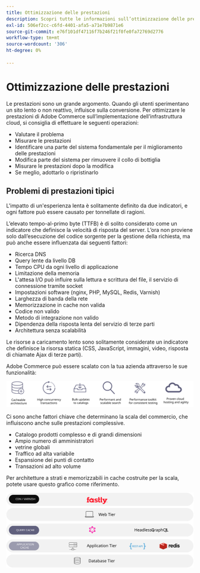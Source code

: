 ```yaml
---
title: Ottimizzazione delle prestazioni
description: Scopri tutte le informazioni sull’ottimizzazione delle prestazioni e i passaggi da intraprendere per rivedere le prestazioni dell’implementazione Adobe Commerce.
exl-id: 506ef2cc-c6fd-4401-afa5-a71e7b9871e6
source-git-commit: e76f101df47116f7b246f21f0fe0fa72769d2776
workflow-type: tm+mt
source-wordcount: '306'
ht-degree: 0%

---
```


# Ottimizzazione delle prestazioni

Le prestazioni sono un grande argomento. Quando gli utenti sperimentano un sito lento o non reattivo, influisce sulla conversione. Per ottimizzare le prestazioni di Adobe Commerce sull’implementazione dell’infrastruttura cloud, si consiglia di effettuare le seguenti operazioni:

- Valutare il problema
- Misurare le prestazioni
- Identificare una parte del sistema fondamentale per il miglioramento delle prestazioni
- Modifica parte del sistema per rimuovere il collo di bottiglia
- Misurare le prestazioni dopo la modifica
- Se meglio, adottarlo o ripristinarlo

## Problemi di prestazioni tipici

L&#39;impatto di un&#39;esperienza lenta è solitamente definito da due indicatori, e ogni fattore può essere causato per tonnellate di ragioni.

L’elevato tempo-al-primo byte (TTFB) è di solito considerato come un indicatore che definisce la velocità di risposta del server. L’ora non proviene solo dall’esecuzione del codice sorgente per la gestione della richiesta, ma può anche essere influenzata dai seguenti fattori:

- Ricerca DNS
- Query lente da livello DB
- Tempo CPU da ogni livello di applicazione
- Limitazione della memoria
- L&#39;attesa I/O può influire sulla lettura e scrittura del file, il servizio di connessione tramite socket
- Impostazioni software (nginx, PHP, MySQL, Redis, Varnish)
- Larghezza di banda della rete
- Memorizzazione in cache non valida
- Codice non valido
- Metodo di integrazione non valido
- Dipendenza della risposta lenta del servizio di terze parti
- Architettura senza scalabilità

Le risorse a caricamento lento sono solitamente considerate un indicatore che definisce la risorsa statica (CSS, JavaScript, immagini, video, risposta di chiamate Ajax di terze parti).

Adobe Commerce può essere scalato con la tua azienda attraverso le sue funzionalità:

![Diagramma che mostra le funzionalità scalabili di Adobe Commerce](../../../assets/playbooks/scalable-capabilities.svg)

Ci sono anche fattori chiave che determinano la scala del commercio, che influiscono anche sulle prestazioni complessive.

- Catalogo prodotti complesso e di grandi dimensioni
- Ampio numero di amministratori
- vetrine globali
- Traffico ad alta variabile
- Espansione dei punti di contatto
- Transazioni ad alto volume

Per architetture a strati e memorizzabili in cache costruite per la scala, potete usare questo grafico come riferimento.

![Diagramma che mostra come utilizzare l’API GraphQL di Adobe Commerce in un’architettura memorizzabile in cache](../../../assets/playbooks/cacheable-architecture.svg)
